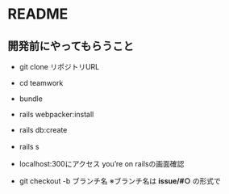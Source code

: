 # README
## 開発前にやってもらうこと

- git clone リポジトリURL

- cd teamwork

- bundle

- rails webpacker:install

- rails db:create

- rails s　

- localhost:300にアクセス
you’re on railsの画面確認

- git checkout -b ブランチ名
  ※ブランチ名は **issue/#○** の形式で
